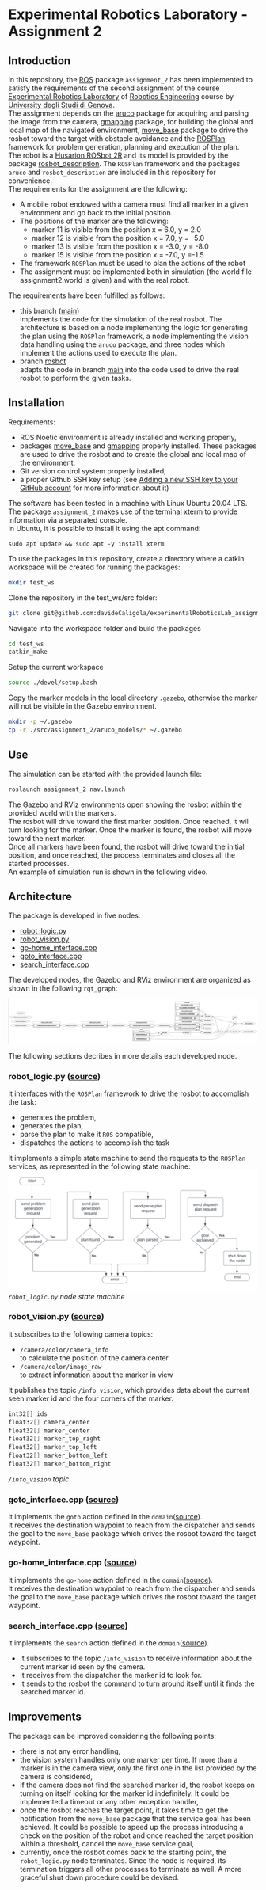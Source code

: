# Experimental Robotics Laboratory - Assignment 2

## Introduction

In this repository, the [ROS](https://www.ros.org) package `assignment_2` has been implemented to satisfy the requirements of the second assignment of the course [Experimental Robotics Laboratory](https://corsi.unige.it/en/off.f/2023/ins/66551?codcla=10635) of [Robotics Engineering](https://corsi.unige.it/en/corsi/10635) course by [University degli Studi di Genova](https://unige.it).  
The assignment depends on the [aruco](https://github.com/pal-robotics/aruco_ros/tree/noetic-devel/aruco) package for acquiring and parsing the image from the camera, [gmapping](http://wiki.ros.org/gmapping) package, for building the global and local map of the navigated environment, [move_base](http://wiki.ros.org/move_base) package to drive the rosbot toward the target with obstacle avoidance and the [ROSPlan](https://kcl-planning.github.io/ROSPlan/) framework for problem generation, planning and execution of the plan.  
The robot is a [Husarion ROSbot 2R](https://husarion.com/#robots) and its model is provided by the package [rosbot_description](https://github.com/husarion/rosbot_ros/tree/noetic/src/rosbot_description). The `ROSPlan` framework and the packages `aruco` and `rosbot_description` are included in this repository for convenience.  
The requirements for the assignment are the following:

- A mobile robot endowed with a camera must find all marker in a given environment and go back to the initial position.
- The positions of the marker are the following:
  - marker 11 is visible from the position x = 6.0, y = 2.0
  - marker 12 is visible from the position x = 7.0, y = -5.0
  - marker 13 is visible from the position x = -3.0, y = -8.0
  - marker 15 is visible from the position x = -7.0, y =-1.5
- The framework `ROSPlan` must be used to plan the actions of the robot
- The assignment must be implemented both in simulation (the world file assignment2.world is given) and with the real robot.

The requirements have been fulfilled as follows:

- this branch ([main](https://github.com/davideCaligola/experimentalRoboticsLab_assignment2))  
  implements the code for the simulation of the real rosbot. The architecture is based on a node implementing the logic for generating the plan using the `ROSPlan` framework, a node implementing the vision data handling using the `aruco` package, and three nodes which implement the actions used to execute the plan.
- branch [rosbot](https://github.com/davideCaligola/experimentalRoboticsLab_assignment2/tree/rosbot)  
  adapts the code in branch [main](https://github.com/davideCaligola/experimentalRoboticsLab_assignment2) into the code used to drive the real rosbot to perform the given tasks.

## Installation

Requirements:

- ROS Noetic environment is already installed and working properly,
- packages [move_base](http://wiki.ros.org/move_base) and [gmapping](http://wiki.ros.org/gmapping) properly installed. These packages are used to drive the rosbot and to create the global and local map of the environment.
- Git version control system properly installed,
- a proper Github SSH key setup (see [Adding a new SSH key to your GitHub account](https://docs.github.com/en/authentication/connecting-to-github-with-ssh/adding-a-new-ssh-key-to-your-github-account) for more information about it)

The software has been tested in a machine with Linux Ubuntu 20.04 LTS.  
The package `assignment_2` makes use of the terminal [xterm](https://invisible-island.net/xterm/) to provide information via a separated console.  
In Ubuntu, it is possible to install it using the apt command:  

```shell
sudo apt update && sudo apt -y install xterm
```

To use the packages in this repository, create a directory where a catkin workspace will be created for running the packages:

```bash
mkdir test_ws
```

Clone the repository in the test_ws/src folder:

```bash
git clone git@github.com:davideCaligola/experimentalRoboticsLab_assignment2.git test_ws/src
```

Navigate into the workspace folder and build the packages

```bash
cd test_ws
catkin_make
```

Setup the current workspace

```bash
source ./devel/setup.bash
```

Copy the marker models in the local directory `.gazebo`, otherwise the marker will not be visible in the Gazebo environment.

```bash
mkdir -p ~/.gazebo
cp -r ./src/assignment_2/aruco_models/* ~/.gazebo
```

## Use

The simulation can be started with the provided launch file:

```bash
roslaunch assignment_2 nav.launch
```

The Gazebo and RViz environments open showing the rosbot within the provided world with the markers.  
The rosbot will drive toward the first marker position. Once reached, it will turn looking for the marker. Once the marker is found, the rosbot will move toward the next marker.  
Once all markers have been found, the rosbot will drive toward the initial position, and once reached, the process terminates and closes all the started processes.  
An example of simulation run is shown in the following video.


## Architecture

The package is developed in five nodes:  

- [robot_logic.py](#robot_logicpy-source)
- [robot_vision.py](#robot_visionpy-source)
- [go-home_interface.cpp](#go-home_interfacecpp-source)
- [goto_interface.cpp](#goto_interfacecpp-source)
- [search_interface.cpp](#search_interfacecpp-source)

The developed nodes, the Gazebo and RViz environment are organized as shown in the following `rqt_graph`:

<img src="./assets/rqt_graph_main.png" alt="rqt_graph main">

The following sections decribes in more details each developed node.

### robot_logic.py ([source](./assignment_2/script/robot_logic.py))
It interfaces with the `ROSPlan` framework to drive the rosbot to accomplish the task:

- generates the problem,
- generates the plan,
- parse the plan to make it `ROS` compatible,
- dispatches the actions to accomplish the task

It implements a simple state machine to send the requests  to the `ROSPlan` services, as represented in the following state machine:
<img src="./assets/robot_logic_stateMachine.png" alt="robot_logic.py state machine">  
*`robot_logic.py` node state machine*

### robot_vision.py ([source](./assignment_2/script/robot_vision.py))
It subscribes to the following camera topics:

- `/camera/color/camera_info`  
    to calculate the position of the camera center  
- `/camera/color/image_raw`  
    to extract information about the marker in view  

It publishes the topic `/info_vision`, which provides data about the current seen marker id and the four corners of the marker.

```C++
int32[] ids
float32[] camera_center
float32[] marker_center
float32[] marker_top_right
float32[] marker_top_left
float32[] marker_bottom_left
float32[] marker_bottom_right
```

*`/info_vision` topic*

### goto_interface.cpp ([source](./assignment_2/src/goto_interface.cpp))
It implements the `goto` action defined in the `domain`([source](./assignment_2/pddl/domain.pddl)).  
It receives the destination waypoint to reach from the dispatcher and sends the goal to the `move_base` package which drives the rosbot toward the target waypoint.

### go-home_interface.cpp ([source](./assignment_2/src/go-home_interface.cpp))
It implements the `go-home` action defined in the `domain`([source](./assignment_2/pddl/domain.pddl)).  
It receives the destination waypoint to reach from the dispatcher and sends the goal to the `move_base` package which drives the rosbot toward the target waypoint.

### search_interface.cpp ([source](./assignment_2/src/search_interface.cpp))
it implements the `search` action defined in the `domain`([source](./assignment_2/pddl/domain.pddl)).  

- It subscribes to the topic `/info_vision` to receive information about the current marker id seen by the camera.
- It receives from the dispatcher the marker id to look for.
- It sends to the rosbot the command to turn around itself until it finds the searched marker id.

## Improvements

The package can be improved considering the following points:

- there is not any error handling,
- the vision system handles only one marker per time. If more than a marker is in the camera view, only the first one in the list provided by the camera is considered,
- if the camera does not find the searched marker id, the rosbot keeps on turning on itself looking for the marker id indefinitely. It could be implemented a timeout or any other exception handler,
- once the rosbot reaches the target point, it takes time to get the notification from the `move_base` package that the service goal has been achieved. It could be possible to speed up the process introducing a check on the position of the robot and once reached the target position within a threshold, cancel the `move_base` service goal,
- currently, once the rosbot comes back to the starting point, the `robot_logic.py` node terminates. Since the node is required, its termination triggers all other processes to terminate as well. A more graceful shut down procedure could be devised.